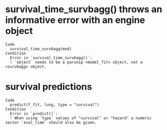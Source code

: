 # survival_time_survbagg() throws an informative error with an engine object

    Code
      survival_time_survbagg(mod)
    Condition
      Error in `survival_time_survbagg()`:
      ! `object` needs to be a parsnip <model_fit> object, not a <survbagg> object.

# survival predictions

    Code
      predict(f_fit, lung, type = "survival")
    Condition
      Error in `predict()`:
      ! When using `type` values of "survival" or "hazard" a numeric vector `eval_time` should also be given.


